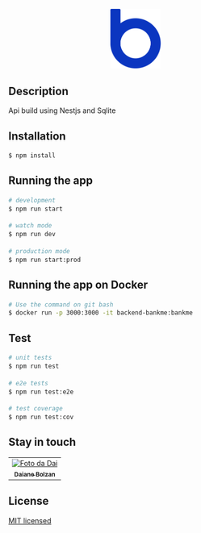 <p align="center">
<a href="https://bankme.tech/" target="blank"><img src="assets/logo-bankme.png" width="100" alt="BankMe Logo" /></a>

</p>


## Description

Api build using Nestjs and Sqlite

## Installation

```bash
$ npm install
```

## Running the app

```bash
# development
$ npm run start

# watch mode
$ npm run dev

# production mode
$ npm run start:prod
```

## Running the app on Docker

```bash
# Use the command on git bash 
$ docker run -p 3000:3000 -it backend-bankme:bankme
```
## Test

```bash
# unit tests
$ npm run test

# e2e tests
$ npm run test:e2e

# test coverage
$ npm run test:cov
```


## Stay in touch

<table>
  <tr>
    <td align="center">
      <a href="https://www.linkedin.com/in/daiane-deponti-bolzan/">
        <img src="https://github.com/Daaaiii.png" width="100px;" alt="Foto da Dai"/><br>
        <sub>
          <b>Daiane Bolzan</b>
        </sub>
      </a>
    </td>
  </tr>
</table>


## License

[MIT licensed](LICENSE)
